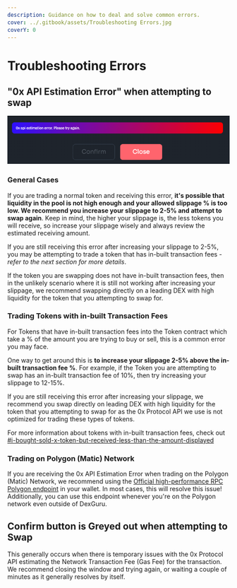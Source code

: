 ```yaml
---
description: Guidance on how to deal and solve common errors.
cover: ../.gitbook/assets/Troubleshooting Errors.jpg
coverY: 0
---
```


# Troubleshooting Errors

## "**0x API Estimation Error" when attempting to swap**&#x20;

![0x API Estimation Error when attempting to swap](<../.gitbook/assets/image (28).png>)

### General Cases

If you are trading a normal token and receiving this error, **it's possible that liquidity in the pool is not high enough and your allowed slippage % is too low. We recommend you increase your slippage to 2-5% and attempt to swap again**. Keep in mind, the higher your slippage is, the less tokens you will receive, so increase your slippage wisely and always review the estimated receiving amount.

If you are still receiving this error after increasing your slippage to 2-5%, you may be attempting to trade a token that has in-built transaction fees - _refer to the next section for more details_.

If the token you are swapping does not have in-built transaction fees, then in the unlikely scenario where it is still not working after increasing your slippage, we recommend swapping directly on a leading DEX with high liquidity for the token that you attempting to swap for.

### Trading Tokens with in-built Transaction Fees

For Tokens that have in-built transaction fees into the Token contract which take a % of the amount you are trying to buy or sell, this is a common error you may face.&#x20;

One way to get around this is **to increase your slippage 2-5% above the in-built transaction fee %**. For example, if the Token you are attempting to swap has an in-built transaction fee of 10%, then try increasing your slippage to 12-15%.&#x20;

If you are still receiving this error after increasing your slippage, we recommend you swap directly on leading DEX with high liquidity for the token that you attempting to swap for as the 0x Protocol API we use is not optimized for trading these types of tokens.

For more information about tokens with in-built transaction fees, check out [#i-bought-sold-x-token-but-received-less-than-the-amount-displayed](../more-info/swapping-tokens.md#i-bought-sold-x-token-but-received-less-than-the-amount-displayed "mention")

### Trading on Polygon (Matic) Network

If you are receiving the 0x API Estimation Error when trading on the Polygon (Matic) Network, we recommend using the [Official high-performance RPC Polygon endpoint](https://blog.polygon.technology/polygon-rpc-gateway-will-provide-a-free-high-performance-connection-to-the-polygon-pos-blockchain/) in your wallet. In most cases, this will resolve this issue! Additionally, you can use this endpoint whenever you're on the Polygon network even outside of DexGuru.

## Confirm button is Greyed out when attempting to Swap

This generally occurs when there is temporary issues with the 0x Protocol API estimating the Network Transaction Fee (Gas Fee) for the transaction. We recommend closing the window and trying again, or waiting a couple of minutes as it generally resolves by itself.
